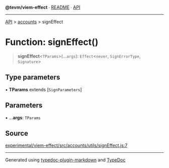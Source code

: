 **@tevm/viem-effect** ∙ [README](../../README.md) ∙ [API](../../API.md)

***

[API](../../API.md) > [accounts](../README.md) > signEffect

# Function: signEffect()

> **signEffect**\<`TParams`\>(...`args`): `Effect`\<`never`, `SignErrorType`, `Signature`\>

## Type parameters

▪ **TParams** extends [`SignParameters`]

## Parameters

▪ ...**args**: `TParams`

## Source

[experimental/viem-effect/src/accounts/utils/signEffect.js:7](https://github.com/evmts/tevm-monorepo/blob/main/experimental/viem-effect/src/accounts/utils/signEffect.js#L7)

***
Generated using [typedoc-plugin-markdown](https://www.npmjs.com/package/typedoc-plugin-markdown) and [TypeDoc](https://typedoc.org/)

